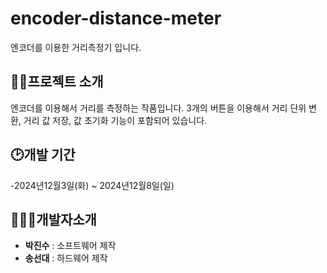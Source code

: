 # encoder-distance-meter

엔코더를 이용한 거리측정기 입니다.
## 👨‍🏫프로젝트 소개
엔코더를 이용해서 거리를 측정하는 작품입니다. 3개의 버튼을 이용해서 거리 단위 변환, 거리 값 저장, 값 초기화 기능이 포함되어 있습니다.

## 🕑개발 기간
-2024년12월3일(화) ~ 2024년12월8일(일) 

## 🧑‍🤝‍🧑개발자소개
- **박진수** : 소프트웨어 제작
- **송선대** : 하드웨어 제작
